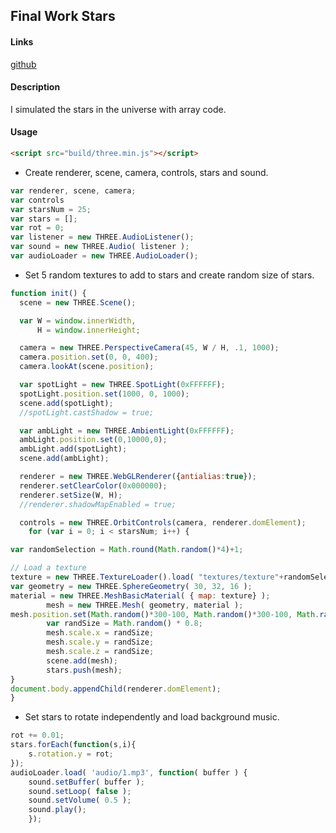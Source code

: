 ## Final Work Stars ##
#### Links ####
[github]()
#### Description ####
I simulated the stars in the universe with array code.
#### Usage ####
```html
<script src="build/three.min.js"></script>
```

* Create renderer, scene, camera, controls, stars and sound.

```javascript
var renderer, scene, camera;
var controls
var starsNum = 25;
var stars = [];
var rot = 0;
var listener = new THREE.AudioListener();
var sound = new THREE.Audio( listener );
var audioLoader = new THREE.AudioLoader();
```

* Set 5 random textures to add to stars and create random size of stars.

```javascript
function init() {
  scene = new THREE.Scene();

  var W = window.innerWidth,
      H = window.innerHeight;

  camera = new THREE.PerspectiveCamera(45, W / H, .1, 1000);
  camera.position.set(0, 0, 400);
  camera.lookAt(scene.position);

  var spotLight = new THREE.SpotLight(0xFFFFFF);
  spotLight.position.set(1000, 0, 1000);
  scene.add(spotLight);
  //spotLight.castShadow = true;

  var ambLight = new THREE.AmbientLight(0xFFFFFF);
  ambLight.position.set(0,10000,0);
  ambLight.add(spotLight);
  scene.add(ambLight);

  renderer = new THREE.WebGLRenderer({antialias:true});
  renderer.setClearColor(0x000000);
  renderer.setSize(W, H);
  //renderer.shadowMapEnabled = true;

  controls = new THREE.OrbitControls(camera, renderer.domElement);
	for (var i = 0; i < starsNum; i++) {

var randomSelection = Math.round(Math.random()*4)+1;

// Load a texture
texture = new THREE.TextureLoader().load( "textures/texture"+randomSelection+".jpg" );
var geometry = new THREE.SphereGeometry( 30, 32, 16 );
material = new THREE.MeshBasicMaterial( { map: texture} );
		mesh = new THREE.Mesh( geometry, material );
mesh.position.set(Math.random()*300-100, Math.random()*300-100, Math.random()*300-100);
		var randSize = Math.random() * 0.8;
		mesh.scale.x = randSize;
		mesh.scale.y = randSize;
		mesh.scale.z = randSize;
		scene.add(mesh);
		stars.push(mesh);
}
document.body.appendChild(renderer.domElement);
}
```

* Set stars to rotate independently and load background music.

```javascript
rot += 0.01;
stars.forEach(function(s,i){
	s.rotation.y = rot;
});
audioLoader.load( 'audio/1.mp3', function( buffer ) {
	sound.setBuffer( buffer );
	sound.setLoop( false );
	sound.setVolume( 0.5 );
	sound.play();
	});
```
